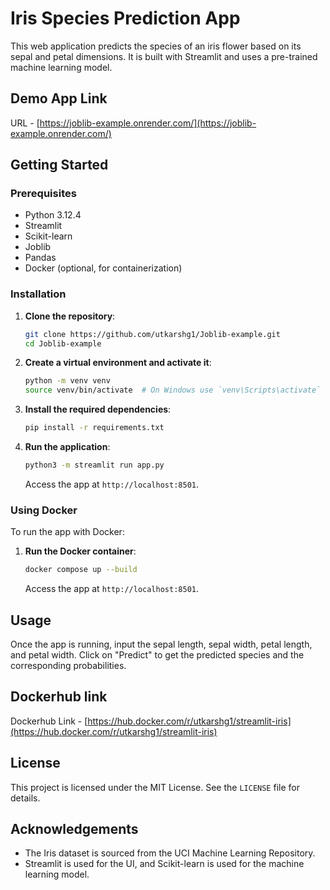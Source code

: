 # Iris Species Prediction App

This web application predicts the species of an iris flower based on its sepal and petal dimensions. It is built with Streamlit and uses a pre-trained machine learning model.

## Demo App Link

URL - [https://joblib-example.onrender.com/](https://joblib-example.onrender.com/)

## Getting Started

### Prerequisites

- Python 3.12.4
- Streamlit
- Scikit-learn
- Joblib
- Pandas
- Docker (optional, for containerization)

### Installation

1. **Clone the repository**:

   ```bash
   git clone https://github.com/utkarshg1/Joblib-example.git
   cd Joblib-example
   ```

2. **Create a virtual environment and activate it**:

   ```bash
   python -m venv venv
   source venv/bin/activate  # On Windows use `venv\Scripts\activate`
   ```

3. **Install the required dependencies**:

   ```bash
   pip install -r requirements.txt
   ```

4. **Run the application**:

   ```bash
   python3 -m streamlit run app.py
   ```

   Access the app at `http://localhost:8501`.

### Using Docker

To run the app with Docker:

1. **Run the Docker container**:

   ```bash
   docker compose up --build
   ```

   Access the app at `http://localhost:8501`.

## Usage

Once the app is running, input the sepal length, sepal width, petal length, and petal width. Click on "Predict" to get the predicted species and the corresponding probabilities.

## Dockerhub link

Dockerhub Link - [https://hub.docker.com/r/utkarshg1/streamlit-iris](https://hub.docker.com/r/utkarshg1/streamlit-iris)

## License

This project is licensed under the MIT License. See the `LICENSE` file for details.

## Acknowledgements

- The Iris dataset is sourced from the UCI Machine Learning Repository.
- Streamlit is used for the UI, and Scikit-learn is used for the machine learning model.
